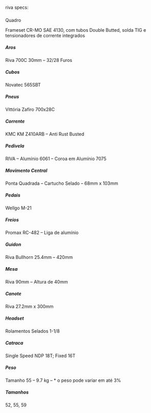 riva specs:
#####   
Quadro

Frameset CR-MO SAE 4130, com tubos Double Butted, solda TIG e tensionadores de corrente integrados

##### Aros

Riva 700C 30mm – 32/28 Furos

##### Cubos

Novatec 565SBT

##### Pneus

Vittória Zafiro 700x28C

##### Corrente

KMC KM Z410ARB – Anti Rust Busted

##### Pedivela

RIVA – Alumínio 6061 – Coroa em Alumínio 7075

##### Movimento Central

Ponta Quadrada – Cartucho Selado – 68mm x 103mm

##### Pedais

Wellgo M-21

##### Freios

Promax RC-482 – Liga de alumínio

##### Guidon

Riva Bullhorn 25.4mm – 420mm

##### Mesa

Riva 90mm – Altura de 40mm

##### Canote

Riva 27.2mm x 300mm

##### Headset

Rolamentos Selados 1-1/8

##### Catraca

Single Speed NDP 18T; Fixed 16T

##### Peso

Tamanho 55 – 9.7 kg – * o peso pode variar em até 3%

##### Tamanhos

52, 55, 59
